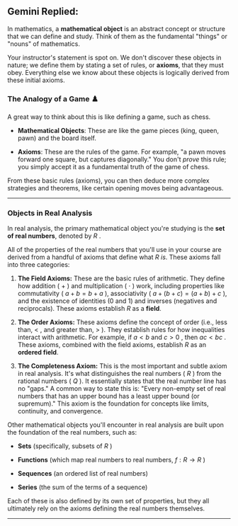 ## Gemini Replied:

In mathematics, a **mathematical object** is an abstract concept or structure that we can define and study. Think of them as the fundamental "things" or "nouns" of mathematics.

Your instructor's statement is spot on. We don't discover these objects in nature; we define them by stating a set of rules, or **axioms**, that they must obey. Everything else we know about these objects is logically derived from these initial axioms.

### The Analogy of a Game ♟️

A great way to think about this is like defining a game, such as chess.

*   **Mathematical Objects**: These are like the game pieces (king, queen, pawn) and the board itself.
    
*   **Axioms**: These are the rules of the game. For example, "a pawn moves forward one square, but captures diagonally." You don't _prove_ this rule; you simply accept it as a fundamental truth of the game of chess.
    

From these basic rules (axioms), you can then deduce more complex strategies and theorems, like certain opening moves being advantageous.

* * *

### Objects in Real Analysis

In real analysis, the primary mathematical object you're studying is the **set of real numbers**, denoted by  $R$ .

All of the properties of the real numbers that you'll use in your course are derived from a handful of axioms that define what  $R$  _is_. These axioms fall into three categories:

1.  **The Field Axioms:** These are the basic rules of arithmetic. They define how addition ( $+$ ) and multiplication ( $\cdot$ ) work, including properties like commutativity ( $a+b=b+a$ ), associativity ( $a+\left(b+c\right)=\left(a+b\right)+c$ ), and the existence of identities (0 and 1) and inverses (negatives and reciprocals). These axioms establish  $R$  as a **field**.
    
2.  **The Order Axioms:** These axioms define the concept of order (i.e., less than,  $<$ , and greater than,  $>$ ). They establish rules for how inequalities interact with arithmetic. For example, if  $a<b$  and  $c>0$ , then  $ac<bc$ . These axioms, combined with the field axioms, establish  $R$  as an **ordered field**.
    
3.  **The Completeness Axiom:** This is the most important and subtle axiom in real analysis. It's what distinguishes the real numbers ( $R$ ) from the rational numbers ( $Q$ ). It essentially states that the real number line has no "gaps." A common way to state this is: "Every non-empty set of real numbers that has an upper bound has a least upper bound (or supremum)." This axiom is the foundation for concepts like limits, continuity, and convergence.
    

Other mathematical objects you'll encounter in real analysis are built upon the foundation of the real numbers, such as:

*   **Sets** (specifically, subsets of  $R$ )
    
*   **Functions** (which map real numbers to real numbers,  $f:R→R$ )
    
*   **Sequences** (an ordered list of real numbers)
    
*   **Series** (the sum of the terms of a sequence)
    

Each of these is also defined by its own set of properties, but they all ultimately rely on the axioms defining the real numbers themselves.

---

